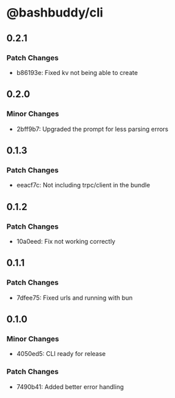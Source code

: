 # @bashbuddy/cli

## 0.2.1

### Patch Changes

- b86193e: Fixed kv not being able to create

## 0.2.0

### Minor Changes

- 2bff9b7: Upgraded the prompt for less parsing errors

## 0.1.3

### Patch Changes

- eeacf7c: Not including trpc/client in the bundle

## 0.1.2

### Patch Changes

- 10a0eed: Fix not working correctly

## 0.1.1

### Patch Changes

- 7dfee75: Fixed urls and running with bun

## 0.1.0

### Minor Changes

- 4050ed5: CLI ready for release

### Patch Changes

- 7490b41: Added better error handling
